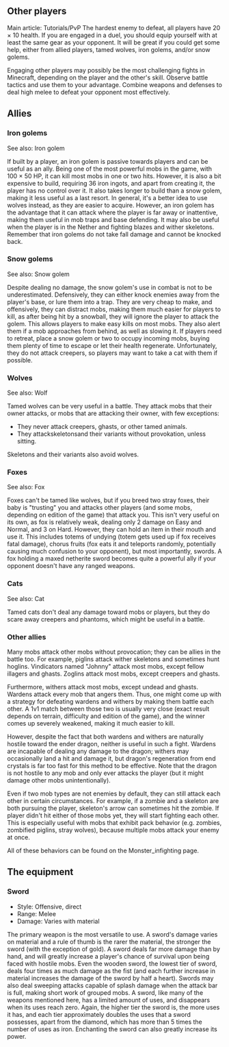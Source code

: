 ## Other players

Main article: Tutorials/PvP
The hardest enemy to defeat, all players have 20 × 10 health. If you are engaged in a duel, you should equip yourself with at least the same gear as your opponent. It will be great if you could get some help, either from allied players, tamed wolves, iron golems, and/or snow golems. 

Engaging other players may possibly be the most challenging fights in Minecraft, depending on the player and the other's skill. Observe battle tactics and use them to your advantage. Combine weapons and defenses to deal high melee to defeat your opponent most effectively.

## Allies
### Iron golems

See also: Iron golem

If built by a player, an iron golem is passive towards players and can be useful as an ally. Being one of the most powerful mobs in the game, with 100 × 50 HP, it can kill most mobs in one or two hits. However, it is also a bit expensive to build, requiring 36 iron ingots, and apart from creating it, the player has no control over it. It also takes longer to build than a snow golem, making it less useful as a last resort. In general, it's a better idea to use wolves instead, as they are easier to acquire. However, an iron golem has the advantage that it can attack where the player is far away or inattentive, making them useful in mob traps and base defending. It may also be useful when the player is in the Nether and fighting blazes and wither skeletons. Remember that iron golems do not take fall damage and cannot be knocked back.

### Snow golems

See also: Snow golem

Despite dealing no damage, the snow golem's use in combat is not to be underestimated. Defensively, they can either knock enemies away from the player's base, or lure them into a trap. They are very cheap to make, and offensively, they can distract mobs, making them much easier for players to kill, as after being hit by a snowball, they will ignore the player to attack the golem. This allows players to make easy kills on most mobs. They also alert them if a mob approaches from behind, as well as slowing it. If players need to retreat, place a snow golem or two to occupy incoming mobs, buying them plenty of time to escape or let their health regenerate. Unfortunately, they do not attack creepers, so players may want to take a cat with them if possible.

### Wolves

See also: Wolf

Tamed wolves can be very useful in a battle. They attack mobs that their owner attacks, or mobs that are attacking their owner, with few exceptions:

- They never attack creepers, ghasts, or other tamed animals.
- They attackskeletonsand their variants without provokation, unless sitting.

Skeletons and their variants also avoid wolves.

### Foxes

See also: Fox

Foxes can't be tamed like wolves, but if you breed two stray foxes, their baby is "trusting" you and attacks other players (and some mobs, depending on edition of the game) that attack you. This isn't very useful on its own, as fox is relatively weak, dealing only 2 damage on Easy and Normal, and 3 on Hard. However, they can hold an item in their mouth and use it. This includes totems of undying (totem gets used up if fox receives fatal damage), chorus fruits (fox eats it and teleports randomly, potentially causing much confusion to your opponent), but most importantly, swords. A fox holding a maxed netherite sword becomes quite a powerful ally if your opponent doesn't have any ranged weapons.

### Cats

See also: Cat

Tamed cats don't deal any damage toward mobs or players, but they do scare away creepers and phantoms, which might be useful in a battle.

### Other allies
Many mobs attack other mobs without provocation; they can be allies in the battle too. For example, piglins attack wither skeletons and sometimes hunt hoglins. Vindicators named "Johnny" attack most mobs, except fellow illagers and ghasts. Zoglins attack most mobs, except creepers and ghasts.

Furthermore, withers attack most mobs, except undead and ghasts. Wardens attack every mob that angers them. Thus, one might come up with a strategy for defeating wardens and withers by making them battle each other. A 1v1 match between those two is usually very close (exact result depends on terrain, difficulty and edition of the game), and the winner comes up severely weakened, making it much easier to kill.

However, despite the fact that both wardens and withers are naturally hostile toward the ender dragon, neither is useful in such a fight. Wardens are incapable of dealing any damage to the dragon; withers may occasionally land a hit and damage it, but dragon's regeneration from end crystals is far too fast for this method to be effective. Note that the dragon is not hostile to any mob and only ever attacks the player (but it might damage other mobs unintentionally).

Even if two mob types are not enemies by default, they can still attack each other in certain circumstances. For example, if a zombie and a skeleton are both pursuing the player, skeleton's arrow can sometimes hit the zombie. If player didn't hit either of those mobs yet, they will start fighting each other. This is especially useful with mobs that exhibit pack behavior (e.g. zombies, zombified piglins, stray wolves), because multiple mobs attack your enemy at once.

All of these behaviors can be found on the Monster_infighting page.

## The equipment
### Sword
- Style: Offensive, direct
- Range: Melee
- Damage: Varies with material

The primary weapon is the most versatile to use. A sword's damage varies on material and a rule of thumb is the rarer the material, the stronger the sword (with the exception of gold). A sword deals far more damage than by hand, and will greatly increase a player's chance of survival upon being faced with hostile mobs. Even the wooden sword, the lowest tier of sword, deals four times as much damage as the fist (and each further increase in material increases the damage of the sword by half a heart). Swords may also deal sweeping attacks capable of splash damage when the attack bar is full, making short work of grouped mobs. A sword, like many of the weapons mentioned here, has a limited amount of uses, and disappears when its uses reach zero. Again, the higher tier the sword is, the more uses it has, and each tier approximately doubles the uses that a sword possesses, apart from the diamond, which has more than 5 times the number of uses as iron. Enchanting the sword can also greatly increase its power.

